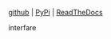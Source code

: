 
[github](https://github.com/eaybek/interfare/) | 
[PyPi](https://pypi.org/project/interfare/) | 
[ReadTheDocs](https://mvrt-interfare.readthedocs-hosted.com/en/latest/)  

interfare  


